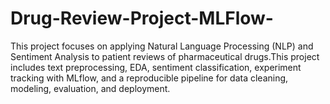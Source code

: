 # Drug-Review-Project-MLFlow-
This project focuses on applying Natural Language Processing (NLP) and Sentiment Analysis to patient reviews of pharmaceutical drugs.This project includes text preprocessing, EDA, sentiment classification, experiment tracking with MLflow, and a reproducible pipeline for data cleaning, modeling, evaluation, and deployment.
